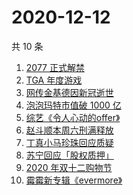 # 2020-12-12

共 10 条

<!-- BEGIN ZHIHUSEARCH -->
<!-- 最后更新时间 Sat Dec 12 2020 04:06:57 GMT+0800 (CST) -->
1. [2077 正式解禁](https://www.zhihu.com/search?q=赛博朋克2077)
1. [TGA 年度游戏](https://www.zhihu.com/search?q=tga)
1. [网传金基德因新冠逝世](https://www.zhihu.com/search?q=金基德)
1. [泡泡玛特市值破 1000 亿](https://www.zhihu.com/search?q=泡泡玛特)
1. [综艺《令人心动的offer》](https://www.zhihu.com/search?q=令人心动的offer)
1. [赵斗顺本周六刑满释放](https://www.zhihu.com/search?q=素媛案)
1. [丁真小马珍珠回应质疑](https://www.zhihu.com/search?q=丁真小马)
1. [苏宁回应「股权质押」](https://www.zhihu.com/search?q=苏宁)
1. [2020 年双十二购物节](https://www.zhihu.com/search?q=双十二)
1. [霉霉新专辑《evermore》](https://www.zhihu.com/search?q=evermore)
<!-- END ZHIHUSEARCH -->
